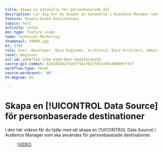 ```yaml
---
title: Skapa en datakälla för personbaserade mål
description: Lär dig hur du skapar en datakälla i Audience Manager som ska användas för personbaserade destinationer.
feature: People-based Destinations
topics: null
activity: setup
doc-type: feature video
team: Technical Marketing
thumbnail: 29006.jpg
kt: 3700
role: User, Developer, Data Engineer, Architect, Data Architect, Admin, Leader
level: Beginner
exl-id: a9d9f3eb-13bb-41b9-9ee7-6b28fb25e2d3
source-git-commit: 62b43b5627dabf754cf821f974a56c60989ef7ef
workflow-type: tm+mt
source-wordcount: '46'
ht-degree: 0%

---
```


# Skapa en [!UICONTROL Data Source] för personbaserade destinationer

I den här videon får du hjälp med att skapa en [!UICONTROL Data Source] i Audience Manager som ska användas för personbaserade destinationer.

>[!VIDEO](https://video.tv.adobe.com/v/29006/?quality=12)
